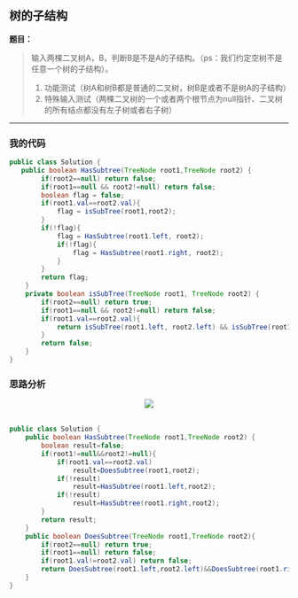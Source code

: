 ## 树的子结构

**题目：**
>输入两棵二叉树A，B，判断B是不是A的子结构。（ps：我们约定空树不是任意一个树的子结构）。
>1. 功能测试（树A和树B都是普通的二叉树，树B是或者不是树A的子结构）
>2. 特殊输入测试（两棵二叉树的一个或者两个根节点为null指针、二叉树的所有结点都没有左子树或者右子树）

---

### 我的代码

```java
public class Solution {
   public boolean HasSubtree(TreeNode root1,TreeNode root2) {
        if(root2==null) return false;
        if(root1==null && root2!=null) return false;        
        boolean flag = false;
        if(root1.val==root2.val){
            flag = isSubTree(root1,root2);
        }
        if(!flag){
            flag = HasSubtree(root1.left, root2);
            if(!flag){
                flag = HasSubtree(root1.right, root2);
            }
        }
        return flag;
    }
    private boolean isSubTree(TreeNode root1, TreeNode root2) {
        if(root2==null) return true;
        if(root1==null && root2!=null) return false;        
        if(root1.val==root2.val){
            return isSubTree(root1.left, root2.left) && isSubTree(root1.right, root2.right);
        }
        return false;
    }
}
```

### 思路分析

<div align="center"> <img src="https://raw.githubusercontent.com/LyricYang/Internet-Recruiting-Algorithm-Problems/master/JianZhiOffer/Code/pic/Q1016P1.png"/> </div><br>
 
```java
public class Solution {
    public boolean HasSubtree(TreeNode root1,TreeNode root2) {
        boolean result=false;
 		if(root1!=null&&root2!=null){
            if(root1.val==root2.val)
                result=DoesSubtree(root1,root2);
            if(!result)
                result=HasSubtree(root1.left,root2);
            if(!result)
                result=HasSubtree(root1.right,root2);
        }
        return result;
    }
    public boolean DoesSubtree(TreeNode root1,TreeNode root2){
        if(root2==null) return true;
        if(root1==null) return false;
        if(root1.val!=root2.val) return false;
        return DoesSubtree(root1.left,root2.left)&&DoesSubtree(root1.right,root2.right);
    }
}
```